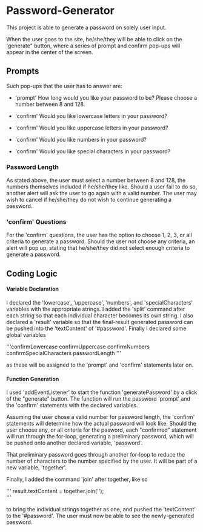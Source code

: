 # Password-Generator

This project is able to generate a password on solely user input. 

When the user goes to the site, he/she/they will be able to click on the 'generate" button, where a series of prompt and confirm pop-ups will appear in the center of the screen. 

## Prompts

Such pop-ups that the user has to answer are:

- 'prompt' How long would you like your password to be? Please choose a number between 8 and 128.

- 'confirm' Would you like lowercase letters in your password?

- 'confirm' Would you like uppercase letters in your password?

- 'confirm' Would you like numbers in your password?

- 'confirm' Would you like special characters in your password?

### Password Length

As stated above, the user must select a number between 8 and 128, the numbers themselves included if he/she/they like. Should a user fail to do so, another alert will ask the user to go again with a valid number. The user may wish to cancel if he/she/they do not wish to continue generating a password. 

### 'confirm' Questions

For the 'confirm' questions, the user has the option to choose 1, 2, 3, or all criteria to generate a password. Should the user not choose any criteria, an alert will pop up, stating that he/she/they did not select enough criteria to generate a password. 


## Coding Logic

#### Variable Declaration

I declared the 'lowercase', 'uppercase', 'numbers', and 'specialCharacters' variables with the appropriate strings. I added the 'split' command after each string so that each individual character becomes its own string. I also declared a 'result' variable so that the final-result generated password can be pushed into the 'textContent' of '#password'. Finally I declared some global variables 

'''confirmLowercase
confirmUppercase
confirmNumbers
confirmSpecialCharacters
passwordLength
'''

as these will be assigned to the 'prompt' and 'confirm' statements later on. 

#### Function Generation

I used 'addEventListener' to start the function 'generatePassword' by a click of the "generate" button. The function will run the password 'prompt' and the 'confirm' statements with the declared variables. 

Assuming the user chose a valid number for password length, the 'confirm' statements will determine how the actual password will look like. Should the user choose any, or all criteria for the pasword, each "confirmed" statement will run through the for-loop, generating a preliminary password, which will be pushed onto another declared variable, 'password'. 

That preliminary password goes through another for-loop to reduce the number of characters to the number specified by the user. It will be part of a new variable, 'together'. 

Finally, I added the command 'join' after together, like so

''' result.textContent = together.join('');  
'''
 
to bring the individual strings together as one, and pushed the 'textContent' to the '#password'. The user must now be able to see the newly-generated password. 